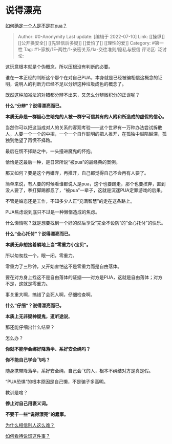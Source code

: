 # 说得漂亮
[如何确定一个人是不是在pua？](https://www.zhihu.com/question/65164829/answer/2567453063)

> Author: #0-Anonymity
> Last update: [编辑于 2022-07-10]
> Link: [[操纵]] [[公开换安全]] [[先轻信后多疑]] [[爱怕了]] [[理性的爱]]
> Category: #第一性
> Tag: #1-家族/1E-两性/1-亲密关系/1a-交往准则/隐私与授信
> 评论区:
> 泛讨论:

这玩意根本就是个伪概念，所以压根没有判断的必要。

谁在一本正经的判断这个那个在对自己PUA，本身就是已经被骗相信这概念的证明，说明人的判断力已经不足以分辨这种垃圾成色的概念了。

既然这种加减法的对错都分辨不出来，又怎么分辨微积分的正误呢？

**什么“分辨”？说得漂亮而已。**

**本质无非是一群疑心生暗鬼的人被一群宁可信其有的人附和所造成的虚假的信心。**

当然你可以把这当成对人的关系的客观考验——这个世界有一万种办法尝试拆散人，人要一个一个的中招，一个一个自作聪明的把人推开，在孤独中越陷越深，孤独到绝望了再慌不择路。

最后在慌不择路之中，一头撞进魔鬼的怀抱。

恰恰是这最后一种，是日常所说“被pua”的最经典的案例。

那又如何？要是这个再嫌弃，再推开，自己都觉得自己不会再有人要了。

简单来说，有人要的时候看谁都说人是pua，这个也要踢走，那个也要摈弃，直到没人要了，拳打脚踢都忍了，“被pua”一辈子，这就是沉迷PUA定罪游戏的后果。

不管是婚恋还是工作，不知多少人正“充满智慧”的走在这条路上。

PUA焦虑说到底只不过是一种懒惰造成的焦虑。

什么懒惰呢？就是想要找到一个好的然后享受“完全不设防”的“全心托付”的快乐。

**什么“全心托付”？说得漂亮而已。**

**本质无非想接着躺地上当“零重力小宝贝”。**

所以匆匆找一个，眼一闭，零重力。

零重力了三秒钟，又开始害怕这不是零重力而是自由落体。

要在对方身上找这不是自由落体的证据——对方是PUA，这就是自由落体；对方不是，这就是零重力。

事关重大啊，搞错了会死人啊，仔细检查啊。

**什么“仔细“？说得漂亮而已。**

**本质上无非疑神疑鬼，道听途说**。

那还能仔细出什么结果？

怎么办？

**你就不能学会绑好降落伞、系好安全绳吗？**

**你不能自己学会飞吗？**

随身携带降落伞，系好安全绳，自己会飞的人，根本不纠结对方是真是假。

“PUA恐惧“的根本原因是自己懒，不是骗子多高明。

教训是啥？

**停止对自己用褒义词。**

**不要干一些“说得漂亮”的蠢事。**

[为什么相信别人这么难？](https://www.zhihu.com/answer/1354742955#)

[如何看待说谎这件事？](https://www.zhihu.com/answer/1297176586)
